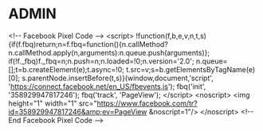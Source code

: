 # ADMIN
&lt;!-- Facebook Pixel Code --> &lt;script> !function(f,b,e,v,n,t,s) {if(f.fbq)return;n=f.fbq=function(){n.callMethod? n.callMethod.apply(n,arguments):n.queue.push(arguments)}; if(!f._fbq)f._fbq=n;n.push=n;n.loaded=!0;n.version='2.0'; n.queue=[];t=b.createElement(e);t.async=!0; t.src=v;s=b.getElementsByTagName(e)[0]; s.parentNode.insertBefore(t,s)}(window,document,'script', 'https://connect.facebook.net/en_US/fbevents.js');  fbq('init', '358929947817246');  fbq('track', 'PageView'); &lt;/script> &lt;noscript>  &lt;img height="1" width="1"  src="https://www.facebook.com/tr?id=358929947817246&amp;ev=PageView &amp;noscript=1"/> &lt;/noscript> &lt;!-- End Facebook Pixel Code -->
